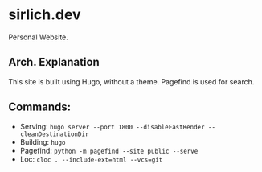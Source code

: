 # sirlich.dev

Personal Website.

## Arch. Explanation

This site is built using Hugo, without a theme. Pagefind is used for search.


## Commands:

 - Serving: `hugo server --port 1800 --disableFastRender --cleanDestinationDir`
 - Building: `hugo`
 - Pagefind: `python -m pagefind --site public --serve`
 - Loc: `cloc . --include-ext=html --vcs=git`

